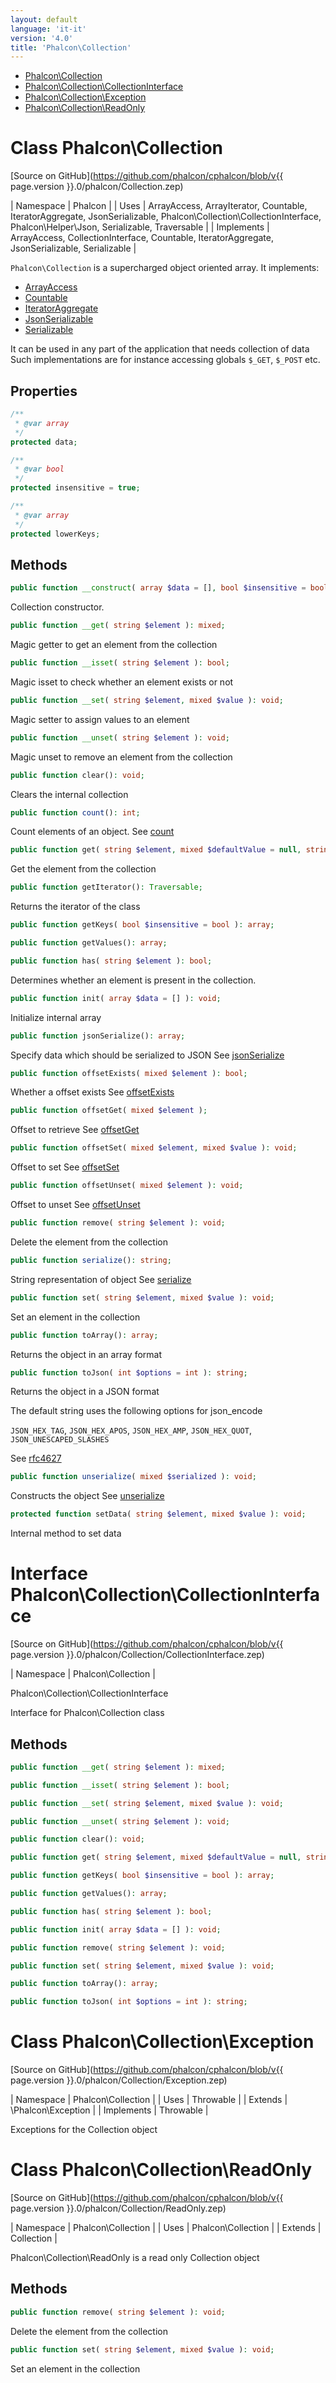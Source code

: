 ```yaml
---
layout: default
language: 'it-it'
version: '4.0'
title: 'Phalcon\Collection'
---
```


* [Phalcon\Collection](#collection)
* [Phalcon\Collection\CollectionInterface](#collection-collectioninterface)
* [Phalcon\Collection\Exception](#collection-exception)
* [Phalcon\Collection\ReadOnly](#collection-readonly)

<h1 id="collection">Class Phalcon\Collection</h1>

[Source on GitHub](https://github.com/phalcon/cphalcon/blob/v{{ page.version }}.0/phalcon/Collection.zep)

| Namespace  | Phalcon | | Uses       | ArrayAccess, ArrayIterator, Countable, IteratorAggregate, JsonSerializable, Phalcon\Collection\CollectionInterface, Phalcon\Helper\Json, Serializable, Traversable | | Implements | ArrayAccess, CollectionInterface, Countable, IteratorAggregate, JsonSerializable, Serializable |

`Phalcon\Collection` is a supercharged object oriented array. It implements:
- [ArrayAccess](https://www.php.net/manual/en/class.arrayaccess.php)
- [Countable](https://www.php.net/manual/en/class.countable.php)
- [IteratorAggregate](https://www.php.net/manual/en/class.iteratoraggregate.php)
- [JsonSerializable](https://www.php.net/manual/en/class.jsonserializable.php)
- [Serializable](https://www.php.net/manual/en/class.serializable.php)

It can be used in any part of the application that needs collection of data Such implementations are for instance accessing globals `$_GET`, `$_POST` etc.


## Properties
```php
/**
 * @var array
 */
protected data;

/**
 * @var bool
 */
protected insensitive = true;

/**
 * @var array
 */
protected lowerKeys;

```

## Methods

```php
public function __construct( array $data = [], bool $insensitive = bool );
```
Collection constructor.


```php
public function __get( string $element ): mixed;
```
Magic getter to get an element from the collection


```php
public function __isset( string $element ): bool;
```
Magic isset to check whether an element exists or not


```php
public function __set( string $element, mixed $value ): void;
```
Magic setter to assign values to an element


```php
public function __unset( string $element ): void;
```
Magic unset to remove an element from the collection


```php
public function clear(): void;
```
Clears the internal collection


```php
public function count(): int;
```
Count elements of an object. See [count](https://php.net/manual/en/countable.count.php)


```php
public function get( string $element, mixed $defaultValue = null, string $cast = null ): mixed;
```
Get the element from the collection


```php
public function getIterator(): Traversable;
```
Returns the iterator of the class


```php
public function getKeys( bool $insensitive = bool ): array;
```

```php
public function getValues(): array;
```

```php
public function has( string $element ): bool;
```
Determines whether an element is present in the collection.


```php
public function init( array $data = [] ): void;
```
Initialize internal array


```php
public function jsonSerialize(): array;
```
Specify data which should be serialized to JSON See [jsonSerialize](https://php.net/manual/en/jsonserializable.jsonserialize.php)


```php
public function offsetExists( mixed $element ): bool;
```
Whether a offset exists See [offsetExists](https://php.net/manual/en/arrayaccess.offsetexists.php)


```php
public function offsetGet( mixed $element );
```
Offset to retrieve See [offsetGet](https://php.net/manual/en/arrayaccess.offsetget.php)


```php
public function offsetSet( mixed $element, mixed $value ): void;
```
Offset to set See [offsetSet](https://php.net/manual/en/arrayaccess.offsetset.php)


```php
public function offsetUnset( mixed $element ): void;
```
Offset to unset See [offsetUnset](https://php.net/manual/en/arrayaccess.offsetunset.php)


```php
public function remove( string $element ): void;
```
Delete the element from the collection


```php
public function serialize(): string;
```
String representation of object See [serialize](https://php.net/manual/en/serializable.serialize.php)


```php
public function set( string $element, mixed $value ): void;
```
Set an element in the collection


```php
public function toArray(): array;
```
Returns the object in an array format


```php
public function toJson( int $options = int ): string;
```
Returns the object in a JSON format

The default string uses the following options for json_encode

`JSON_HEX_TAG`, `JSON_HEX_APOS`, `JSON_HEX_AMP`, `JSON_HEX_QUOT`, `JSON_UNESCAPED_SLASHES`

See [rfc4627](https://www.ietf.org/rfc/rfc4627.txt)


```php
public function unserialize( mixed $serialized ): void;
```
Constructs the object See [unserialize](https://php.net/manual/en/serializable.unserialize.php)


```php
protected function setData( string $element, mixed $value ): void;
```
Internal method to set data




<h1 id="collection-collectioninterface">Interface Phalcon\Collection\CollectionInterface</h1>

[Source on GitHub](https://github.com/phalcon/cphalcon/blob/v{{ page.version }}.0/phalcon/Collection/CollectionInterface.zep)

| Namespace  | Phalcon\Collection |

Phalcon\Collection\CollectionInterface

Interface for Phalcon\Collection class


## Methods

```php
public function __get( string $element ): mixed;
```

```php
public function __isset( string $element ): bool;
```

```php
public function __set( string $element, mixed $value ): void;
```

```php
public function __unset( string $element ): void;
```

```php
public function clear(): void;
```

```php
public function get( string $element, mixed $defaultValue = null, string $cast = null ): mixed;
```

```php
public function getKeys( bool $insensitive = bool ): array;
```

```php
public function getValues(): array;
```

```php
public function has( string $element ): bool;
```

```php
public function init( array $data = [] ): void;
```

```php
public function remove( string $element ): void;
```

```php
public function set( string $element, mixed $value ): void;
```

```php
public function toArray(): array;
```

```php
public function toJson( int $options = int ): string;
```





<h1 id="collection-exception">Class Phalcon\Collection\Exception</h1>

[Source on GitHub](https://github.com/phalcon/cphalcon/blob/v{{ page.version }}.0/phalcon/Collection/Exception.zep)

| Namespace  | Phalcon\Collection | | Uses       | Throwable | | Extends    | \Phalcon\Exception | | Implements | Throwable |

Exceptions for the Collection object



<h1 id="collection-readonly">Class Phalcon\Collection\ReadOnly</h1>

[Source on GitHub](https://github.com/phalcon/cphalcon/blob/v{{ page.version }}.0/phalcon/Collection/ReadOnly.zep)

| Namespace  | Phalcon\Collection | | Uses       | Phalcon\Collection | | Extends    | Collection |

Phalcon\Collection\ReadOnly is a read only Collection object


## Methods

```php
public function remove( string $element ): void;
```
Delete the element from the collection


```php
public function set( string $element, mixed $value ): void;
```
Set an element in the collection


